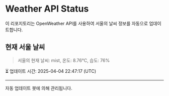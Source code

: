 
# Weather API Status

이 리포지토리는 OpenWeather API를 사용하여 서울의 날씨 정보를 자동으로 업데이트합니다.

## 현재 서울 날씨
> 서울의 현재 날씨: mist, 온도: 8.76°C, 습도: 76%

⏳ 업데이트 시간: 2025-04-04 22:47:17 (UTC)

---
자동 업데이트 봇에 의해 관리됩니다.
